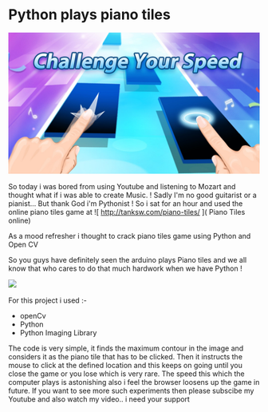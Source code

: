 # Python plays piano tiles
![](https://raw.githubusercontent.com/bhargavyagnik/piano-tiles/master/img/piano_tiles.jpg)

So today i was bored from using Youtube and listening to Mozart and thought what if i was able to create Music. !
Sadly I'm no good guitarist or a pianist... But thank God i'm Pythonist ! So i sat for an hour and used the online piano tiles game at  ![ http://tanksw.com/piano-tiles/ ]( Piano Tiles online)

As a mood refresher i thought to crack piano tiles game using Python and Open CV

So you guys have definitely seen the arduino plays Piano tiles and we all know that who cares to do that much hardwork when we have Python ! 

[![](http://img.youtube.com/vi/xXOSZ0u6Fyk/0.jpg)](http://www.youtube.com/watch?v=xXOSZ0u6Fyk "Arduino vs Piano Tiles")

For this project i used  :-
- openCv
- Python
- Python Imaging Library

The code is very simple, it finds the maximum contour in the image and considers it as the piano tile that has to be clicked.
Then it instructs the mouse to click at the defined location and this keeps on going until you close the game or you lose which is very rare.
The speed this which the computer plays is astonishing also i feel the browser loosens up the game in future.
If you want to see more such experiments then please subscibe my Youtube and also watch my video.. i need your support

